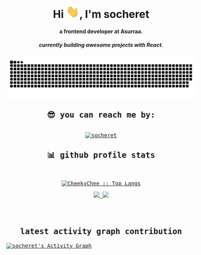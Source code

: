 <div align="center">
<h1 align="center">Hi <img width="35" src="https://github.com/CheekyChee/CheekyChee/blob/main/img/waving.gif">, I'm socheret</h1>
<h4 align="center">a frontend developer at Asurraa.</h4>
<h5 align="center">currently building awesome projects with React.</h5>

</div>

<div align="center">
  <a href="https://github.com/CheekyChee">
  <img  src="https://github.com/CheekyChee/CheekyChee/blob/main/img/grid-snake.svg"
       alt="snake" /></a>
</div>

  <samp>
    <h2 align="center">😎 you can reach me by:</h2>
    <p align="center">
      <br/>
      <a href="https://www.linkedin.com/in/chhay-socheret/" target="blank"><img align="center"
         src="https://img.shields.io/badge/linkedin-%231DA1F2.svg?style=for-the-badge&logo=linkedin&logoColor=white"
         alt="socheret" height="30"/></a>

  </samp>
</div>
</div>

<div> 
  
  <div>
    <h2 align="center"> 📊 github profile stats </h2>
      <br/>
        <p align="center">
          <a href="https://github.com/CheekyChee/">
          <img src="https://github-readme-stats.vercel.app/api/top-langs/?username=CheekyChee&langs_count=6&count_private=true&theme=gruvbox&layout=compact&hide_border=true" alt="CheekyChee :: Top Langs" /></a>
        </p>
        <p align="center">
          <a href="https://github.com/CheekyChee/">
          <img width="49.5%" src="https://github-readme-stats.vercel.app/api?username=CheekyChee&show_icons=true&theme=gruvbox&hide_border=true&count_private=true" />
          <img width="49.5%" src="https://github-readme-streak-stats.herokuapp.com/?user=CheekyChee&theme=gruvbox&hide_border=true&count_private=true" />
          </a>
       </p>
     <br>
  </div>    
</div>

<div>
  <br/>
  <h2 align="center"> latest activity graph contribution </h2>
<a href="https://github.com/ashutosh00710/github-readme-activity-graph"><img alt="socheret's Activity Graph" src="https://activity-graph.herokuapp.com/graph/?username=CheekyChee&hide_border=true&theme=react-dark" /></a>
</div>
